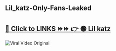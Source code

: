 
 ## Lil_katz-Only-Fans-Leaked

# <h2><a href="https://clipsfans.com/Lil_katz&ref=git">🔗 Click to LINKS ⏩⏩ 👉 🟢 Lil katz </a></h2>

<a href="https://clipsfans.com/Lil_katz&ref=git" rel="nofollow" data-target="animated-image.originalLink"><img src="https://i.ibb.co.com/xMMVF88/686577567.gif" alt="Viral Video Original" style="max-width: 100%; display: inline-block;" data-target="animated-image.originalImage"></a>
